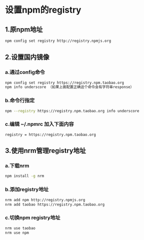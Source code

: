 # 设置npm的registry

## 1.原npm地址

```bash
npm config set registry http://registry.npmjs.org 
```



## 2.设置国内镜像

### a.通过config命令

```bash
npm config set registry https://registry.npm.taobao.org 
npm info underscore （如果上面配置正确这个命令会有字符串response）
```

### b.命令行指定

```bash
npm --registry https://registry.npm.taobao.org info underscore 
```

### c.编辑 ~/.npmrc 加入下面内容

```
registry = https://registry.npm.taobao.org
```



## 3.使用nrm管理registry地址

### a.下载nrm

```bash
npm install -g nrm
```

### b.添加registry地址

```bash
nrm add npm http://registry.npmjs.org
nrm add taobao https://registry.npm.taobao.org
```

### c.切换npm registry地址

```bash
nrm use taobao
nrm use npm
```

